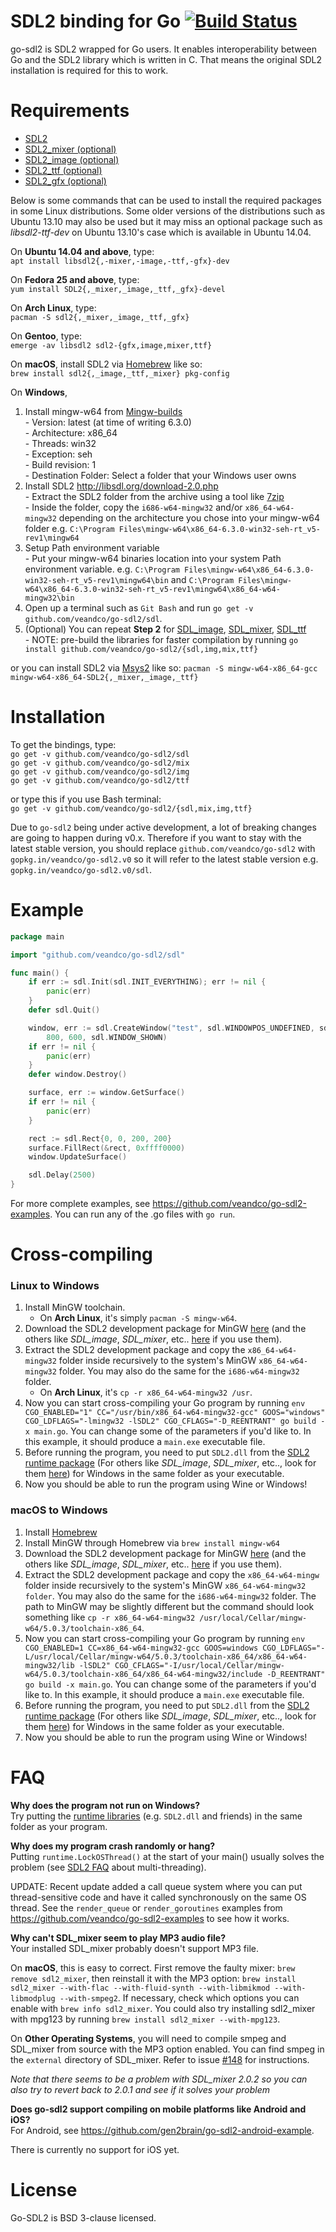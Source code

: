 SDL2 binding for Go [![Build Status](https://travis-ci.org/veandco/go-sdl2.svg?branch=master)](https://travis-ci.org/veandco/go-sdl2)
===================
go-sdl2 is SDL2 wrapped for Go users. It enables interoperability between Go and the SDL2 library which is written in C. That means the original SDL2 installation is required for this to work.

Requirements
============
* [SDL2](http://libsdl.org/download-2.0.php)
* [SDL2_mixer (optional)](http://www.libsdl.org/projects/SDL_mixer/)
* [SDL2_image (optional)](http://www.libsdl.org/projects/SDL_image/)
* [SDL2_ttf (optional)](http://www.libsdl.org/projects/SDL_ttf/)
* [SDL2_gfx (optional)](http://www.ferzkopp.net/wordpress/2016/01/02/sdl_gfx-sdl2_gfx/)

Below is some commands that can be used to install the required packages in
some Linux distributions. Some older versions of the distributions such as
Ubuntu 13.10 may also be used but it may miss an optional package such as
_libsdl2-ttf-dev_ on Ubuntu 13.10's case which is available in Ubuntu 14.04.

On __Ubuntu 14.04 and above__, type:  
`apt install libsdl2{,-mixer,-image,-ttf,-gfx}-dev`

On __Fedora 25 and above__, type:  
`yum install SDL2{,_mixer,_image,_ttf,_gfx}-devel`

On __Arch Linux__, type:  
`pacman -S sdl2{,_mixer,_image,_ttf,_gfx}`

On __Gentoo__, type:  
`emerge -av libsdl2 sdl2-{gfx,image,mixer,ttf}`

On __macOS__, install SDL2 via [Homebrew](http://brew.sh) like so:  
`brew install sdl2{,_image,_ttf,_mixer} pkg-config`

On __Windows__,  
1. Install mingw-w64 from [Mingw-builds](http://mingw-w64.org/doku.php/download/mingw-builds)  
        - Version: latest (at time of writing 6.3.0)  
        - Architecture: x86_64  
        - Threads: win32  
        - Exception: seh  
        - Build revision: 1  
        - Destination Folder: Select a folder that your Windows user owns  
2. Install SDL2 http://libsdl.org/download-2.0.php  
        - Extract the SDL2 folder from the archive using a tool like [7zip](http://7-zip.org)  
        - Inside the folder, copy the `i686-w64-mingw32` and/or `x86_64-w64-mingw32` depending on the architecture you chose into your mingw-w64 folder e.g. `C:\Program Files\mingw-w64\x86_64-6.3.0-win32-seh-rt_v5-rev1\mingw64`  
3. Setup Path environment variable  
        - Put your mingw-w64 binaries location into your system Path environment variable. e.g. `C:\Program Files\mingw-w64\x86_64-6.3.0-win32-seh-rt_v5-rev1\mingw64\bin` and `C:\Program Files\mingw-w64\x86_64-6.3.0-win32-seh-rt_v5-rev1\mingw64\x86_64-w64-mingw32\bin`  
4. Open up a terminal such as `Git Bash` and run `go get -v github.com/veandco/go-sdl2/sdl`.
5. (Optional) You can repeat __Step 2__ for [SDL_image](https://www.libsdl.org/projects/SDL_image), [SDL_mixer](https://www.libsdl.org/projects/SDL_mixer), [SDL_ttf](https://www.libsdl.org/projects/SDL_ttf)  
        - NOTE: pre-build the libraries for faster compilation by running `go install github.com/veandco/go-sdl2/{sdl,img,mix,ttf}`  

or you can install SDL2 via [Msys2](https://msys2.github.io) like so:
`pacman -S mingw-w64-x86_64-gcc mingw-w64-x86_64-SDL2{,_mixer,_image,_ttf}`


Installation
============
To get the bindings, type:  
`go get -v github.com/veandco/go-sdl2/sdl`  
`go get -v github.com/veandco/go-sdl2/mix`  
`go get -v github.com/veandco/go-sdl2/img`  
`go get -v github.com/veandco/go-sdl2/ttf`

or type this if you use Bash terminal:  
`go get -v github.com/veandco/go-sdl2/{sdl,mix,img,ttf}`

Due to `go-sdl2` being under active development, a lot of breaking changes are going to happen during v0.x. Therefore if you want to stay with the latest stable version, you should replace `github.com/veandco/go-sdl2` with `gopkg.in/veandco/go-sdl2.v0` so it will refer to the latest stable version e.g. `gopkg.in/veandco/go-sdl2.v0/sdl`.


Example
=======
```go
package main

import "github.com/veandco/go-sdl2/sdl"

func main() {
	if err := sdl.Init(sdl.INIT_EVERYTHING); err != nil {
		panic(err)
	}
	defer sdl.Quit()

	window, err := sdl.CreateWindow("test", sdl.WINDOWPOS_UNDEFINED, sdl.WINDOWPOS_UNDEFINED,
		800, 600, sdl.WINDOW_SHOWN)
	if err != nil {
		panic(err)
	}
	defer window.Destroy()

	surface, err := window.GetSurface()
	if err != nil {
		panic(err)
	}

	rect := sdl.Rect{0, 0, 200, 200}
	surface.FillRect(&rect, 0xffff0000)
	window.UpdateSurface()

	sdl.Delay(2500)
}
```

For more complete examples, see https://github.com/veandco/go-sdl2-examples. You can run any of the .go files with `go run`.


Cross-compiling
===============

### Linux to Windows

1. Install MinGW toolchain.
   * On **Arch Linux**, it's simply `pacman -S mingw-w64`.
2. Download the SDL2 development package for MinGW [here](http://libsdl.org/download-2.0.php) (and the others like *SDL_image*, *SDL_mixer*, etc.. [here](https://www.libsdl.org/projects/) if you use them).
3. Extract the SDL2 development package and copy the `x86_64-w64-mingw32` folder inside recursively to the system's MinGW `x86_64-w64-mingw32` folder. You may also do the same for the `i686-w64-mingw32` folder.
   * On **Arch Linux**, it's `cp -r x86_64-w64-mingw32 /usr`.
4. Now you can start cross-compiling your Go program by running `env CGO_ENABLED="1" CC="/usr/bin/x86_64-w64-mingw32-gcc" GOOS="windows" CGO_LDFLAGS="-lmingw32 -lSDL2" CGO_CFLAGS="-D_REENTRANT" go build -x main.go`. You can change some of the parameters if you'd like to. In this example, it should produce a `main.exe` executable file.
5. Before running the program, you need to put `SDL2.dll` from the [SDL2 runtime package](http://libsdl.org/download-2.0.php) (For others like *SDL_image*, *SDL_mixer*, etc.., look for them [here](https://www.libsdl.org/projects/)) for Windows in the same folder as your executable.
6. Now you should be able to run the program using Wine or Windows!

### macOS to Windows

1. Install [Homebrew](https://brew.sh)
2. Install MinGW through Homebrew via `brew install mingw-w64`
3. Download the SDL2 development package for MinGW [here](http://libsdl.org/download-2.0.php) (and the others like *SDL_image*, *SDL_mixer*, etc.. [here](https://www.libsdl.org/projects/) if you use them).
4. Extract the SDL2 development package and copy the `x86_64-w64-mingw` folder inside recursively to the system's MinGW `x86_64-w64-mingw32 folder`. You may also do the same for the `i686-w64-mingw32` folder. The path to MinGW may be slightly different but the command should look something like `cp -r x86_64-w64-mingw32 /usr/local/Cellar/mingw-w64/5.0.3/toolchain-x86_64`.
5. Now you can start cross-compiling your Go program by running `env CGO_ENABLED=1 CC=x86_64-w64-mingw32-gcc GOOS=windows CGO_LDFLAGS="-L/usr/local/Cellar/mingw-w64/5.0.3/toolchain-x86_64/x86_64-w64-mingw32/lib -lSDL2" CGO_CFLAGS="-I/usr/local/Cellar/mingw-w64/5.0.3/toolchain-x86_64/x86_64-w64-mingw32/include -D_REENTRANT" go build -x main.go`. You can change some of the parameters if you'd like to. In this example, it should produce a `main.exe` executable file.
6. Before running the program, you need to put `SDL2.dll` from the [SDL2 runtime package](http://libsdl.org/download-2.0.php) (For others like *SDL_image*, *SDL_mixer*, etc.., look for them [here](https://www.libsdl.org/projects/)) for Windows in the same folder as your executable.
7. Now you should be able to run the program using Wine or Windows!

FAQ
===
__Why does the program not run on Windows?__  
Try putting the [runtime libraries](http://libsdl.org/download-2.0.php) (e.g. `SDL2.dll` and friends) in the same folder as your program.

__Why does my program crash randomly or hang?__  
Putting `runtime.LockOSThread()` at the start of your main() usually solves the problem (see [SDL2 FAQ](https://wiki.libsdl.org/FAQDevelopment) about multi-threading).

UPDATE: Recent update added a call queue system where you can put thread-sensitive code and have it called synchronously on the same OS thread. See the `render_queue` or `render_goroutines` examples from https://github.com/veandco/go-sdl2-examples to see how it works.

__Why can't SDL_mixer seem to play MP3 audio file?__  
Your installed SDL_mixer probably doesn't support MP3 file.

On __macOS__, this is easy to correct. First remove the faulty mixer: `brew remove sdl2_mixer`, then reinstall it with the MP3 option: `brew install sdl2_mixer --with-flac --with-fluid-synth --with-libmikmod --with-libmodplug --with-smpeg2`. If necessary, check which options you can enable with `brew info sdl2_mixer`. You could also try installing sdl2\_mixer with mpg123 by running `brew install sdl2_mixer --with-mpg123`.

On __Other Operating Systems__, you will need to compile smpeg and SDL_mixer from source with the MP3 option enabled. You can find smpeg in the `external` directory of SDL_mixer. Refer to issue [#148](https://github.com/veandco/go-sdl2/issues/148) for instructions.

_Note that there seems to be a problem with SDL_mixer 2.0.2 so you can also try to revert back to 2.0.1 and see if it solves your problem_

__Does go-sdl2 support compiling on mobile platforms like Android and iOS?__  
For Android, see https://github.com/gen2brain/go-sdl2-android-example.

There is currently no support for iOS yet.

License
=======
Go-SDL2 is BSD 3-clause licensed.
